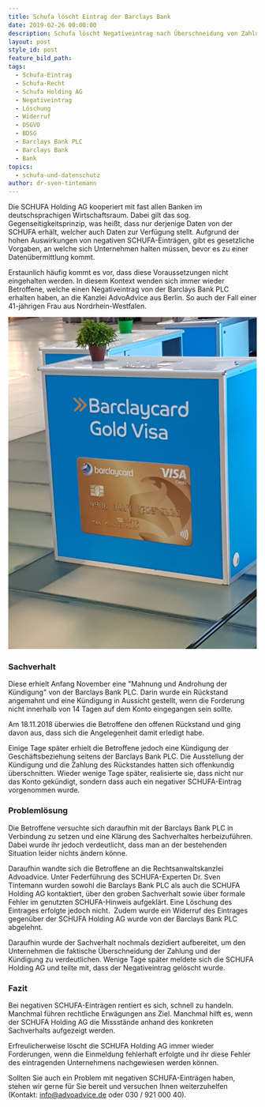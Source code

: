 ```yaml
---
title: Schufa löscht Eintrag der Barclays Bank
date: 2019-02-26 00:00:00
description: Schufa löscht Negativeintrag nach Überschneidung von Zahlung und Kündigung
layout: post
style_id: post
feature_bild_path:
tags:
  - Schufa-Eintrag
  - Schufa-Recht
  - Schufa Holding AG
  - Negativeintrag
  - Löschung
  - Widerruf
  - DSGVO
  - BDSG
  - Barclays Bank PLC
  - Barclays Bank
  - Bank
topics:
  - schufa-und-datenschutz
author: dr-sven-tintemann
---
```


Die SCHUFA Holding AG kooperiert mit fast allen Banken im deutschsprachigen Wirtschaftsraum. Dabei gilt das sog. Gegenseitigkeitsprinzip, was hei&szlig;t, dass nur derjenige Daten von der SCHUFA erh&auml;lt, welcher auch Daten zur Verf&uuml;gung stellt. Aufgrund der hohen Auswirkungen von negativen SCHUFA-Eintr&auml;gen, gibt es gesetzliche Vorgaben, an welche sich Unternehmen halten m&uuml;ssen, bevor es zu einer Daten&uuml;bermittlung kommt.

Erstaunlich h&auml;ufig kommt es vor, dass diese Voraussetzungen nicht eingehalten werden. In diesem Kontext wenden sich immer wieder Betroffene, welche einen Negativeintrag von der Barclays Bank PLC erhalten haben, an die Kanzlei AdvoAdvice aus Berlin. So auch der Fall einer 41-j&auml;hrigen Frau aus Nordrhein-Westfalen.&nbsp;

![Barclaycard Verkaufstresen - Foto AdvoAdvice](/uploads/barclays-bild-von-st.jpg "Eintrag der Barclays Bank durch Schufa gelöscht")

### Sachverhalt

Diese erhielt Anfang November eine "Mahnung und Androhung der K&uuml;ndigung" von der Barclays Bank PLC. Darin wurde ein R&uuml;ckstand angemahnt und eine K&uuml;ndigung in Aussicht gestellt, wenn die Forderung nicht innerhalb von 14 Tagen auf dem Konto eingegangen sein sollte.

Am 18.11.2018 &uuml;berwies die Betroffene den offenen R&uuml;ckstand und ging davon aus, dass sich die Angelegenheit damit erledigt habe.

Einige Tage sp&auml;ter erhielt die Betroffene jedoch eine K&uuml;ndigung der Gesch&auml;ftsbeziehung seitens der Barclays Bank PLC. Die Ausstellung der K&uuml;ndigung und die Zahlung des R&uuml;ckstandes hatten sich offenkundig &uuml;berschnitten. Wieder wenige Tage sp&auml;ter, realisierte sie, dass nicht nur das Konto gek&uuml;ndigt, sondern dass auch ein negativer SCHUFA-Eintrag vorgenommen wurde.&nbsp;

### Probleml&ouml;sung

Die Betroffene versuchte sich daraufhin mit der Barclays Bank PLC in Verbindung zu setzen und eine Kl&auml;rung des Sachverhaltes herbeizuf&uuml;hren. Dabei wurde ihr jedoch verdeutlicht, dass man an der bestehenden Situation leider nichts &auml;ndern k&ouml;nne.

Daraufhin wandte sich die Betroffene an die Rechtsanwaltskanzlei Advoadvice. Unter Federf&uuml;hrung des SCHUFA-Experten Dr. Sven Tintemann wurden sowohl die Barclays Bank PLC als auch die SCHUFA Holding AG kontaktiert, &uuml;ber den groben Sachverhalt sowie &uuml;ber formale Fehler im genutzten SCHUFA-Hinweis aufgekl&auml;rt. Eine L&ouml;schung des Eintrages erfolgte jedoch nicht.&nbsp; Zudem wurde ein Widerruf des Eintrages gegen&uuml;ber der SCHUFA Holding AG wurde von der Barclays Bank PLC abgelehnt.

Daraufhin wurde der Sachverhalt nochmals dezidiert aufbereitet, um den Unternehmen die faktische &Uuml;berschneidung der Zahlung und der K&uuml;ndigung zu verdeutlichen. Wenige Tage sp&auml;ter meldete sich die SCHUFA Holding AG und teilte mit, dass der Negativeintrag gel&ouml;scht wurde.

### Fazit

Bei negativen SCHUFA-Eintr&auml;gen rentiert es sich, schnell zu handeln. Manchmal f&uuml;hren rechtliche Erw&auml;gungen ans Ziel. Manchmal hilft es, wenn der SCHUFA Holding AG die Missst&auml;nde anhand des konkreten Sachverhalts aufgezeigt werden.

Erfreulicherweise l&ouml;scht die SCHUFA Holding AG immer wieder Forderungen, wenn die Einmeldung fehlerhaft erfolgte und ihr diese Fehler des eintragenden Unternehmens nachgewiesen werden k&ouml;nnen.

Sollten Sie auch ein Problem mit negativen SCHUFA-Eintr&auml;gen haben, stehen wir gerne f&uuml;r Sie bereit und versuchen Ihnen weiterzuhelfen (Kontakt: info@advoadvice.de oder 030 / 921 000 40).
